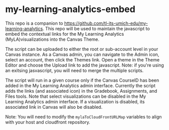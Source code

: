 # my-learning-analytics-embed
This repo is a companion to https://github.com/tl-its-umich-edu/my-learning-analytics. This repo will be used to maintain the javascript to embed the contextual links for the My Learning Analytics (MyLA)visualizations into the Canvas Theme.

The script can be uploaded to either the root or sub-account level in your Canvas instance. As a Canvas admin, you can navigate to the Admin icon, select an account, then click the Themes link. Open a theme in the Theme Editor and choose the Upload link to add the javascript. Note: if you're using an exitsing jasvascript, you will need to merge the multiple scripts.

The script will run in a given course only if the Canvas CourseID has been added in the My Learning Analytics admin interface. Currently the script adds the links (and associated icon) in the Gradebook, Assignments, and Files tools. Note that select visualizations can be disabled in the My Learning Analytics admin interface. If a visualization is disabled, its associated link in Canvas will also be disabled.

Note: You will need to modify the `mylaToCloudFrontURLMap` variables to align with your host and cloudfront repository.
